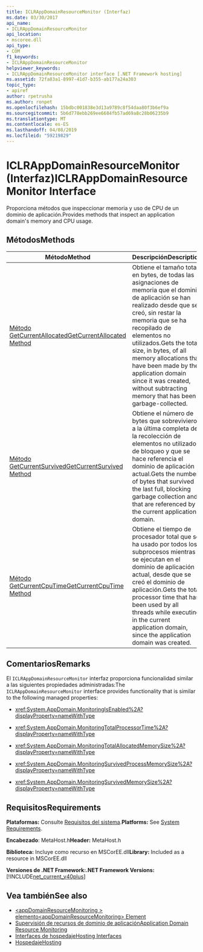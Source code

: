 ```yaml
---
title: ICLRAppDomainResourceMonitor (Interfaz)
ms.date: 03/30/2017
api_name:
- ICLRAppDomainResourceMonitor
api_location:
- mscoree.dll
api_type:
- COM
f1_keywords:
- ICLRAppDomainResourceMonitor
helpviewer_keywords:
- ICLRAppDomainResourceMonitor interface [.NET Framework hosting]
ms.assetid: 72fa83a1-8997-41d7-b355-ab177a24a303
topic_type:
- apiref
author: rpetrusha
ms.author: ronpet
ms.openlocfilehash: 15bdbc001838e3d13a9789c8f54daa80f3b6ef9a
ms.sourcegitcommit: 5b6d778ebb269ee6684fb57ad69a8c28b06235b9
ms.translationtype: MT
ms.contentlocale: es-ES
ms.lasthandoff: 04/08/2019
ms.locfileid: "59219829"
---
```

# <a name="iclrappdomainresourcemonitor-interface"></a><span data-ttu-id="112d6-102">ICLRAppDomainResourceMonitor (Interfaz)</span><span class="sxs-lookup"><span data-stu-id="112d6-102">ICLRAppDomainResourceMonitor Interface</span></span>
<span data-ttu-id="112d6-103">Proporciona métodos que inspeccionar memoria y uso de CPU de un dominio de aplicación.</span><span class="sxs-lookup"><span data-stu-id="112d6-103">Provides methods that inspect an application domain's memory and CPU usage.</span></span>  
  
## <a name="methods"></a><span data-ttu-id="112d6-104">Métodos</span><span class="sxs-lookup"><span data-stu-id="112d6-104">Methods</span></span>  
  
|<span data-ttu-id="112d6-105">Método</span><span class="sxs-lookup"><span data-stu-id="112d6-105">Method</span></span>|<span data-ttu-id="112d6-106">Descripción</span><span class="sxs-lookup"><span data-stu-id="112d6-106">Description</span></span>|  
|------------|-----------------|  
|[<span data-ttu-id="112d6-107">Método GetCurrentAllocated</span><span class="sxs-lookup"><span data-stu-id="112d6-107">GetCurrentAllocated Method</span></span>](../../../../docs/framework/unmanaged-api/hosting/iclrappdomainresourcemonitor-getcurrentallocated-method.md)|<span data-ttu-id="112d6-108">Obtiene el tamaño total, en bytes, de todas las asignaciones de memoria que el dominio de aplicación se han realizado desde que se creó, sin restar la memoria que se ha recopilado de elementos no utilizados.</span><span class="sxs-lookup"><span data-stu-id="112d6-108">Gets the total size, in bytes, of all memory allocations that have been made by the application domain since it was created, without subtracting memory that has been garbage-collected.</span></span>|  
|[<span data-ttu-id="112d6-109">Método GetCurrentSurvived</span><span class="sxs-lookup"><span data-stu-id="112d6-109">GetCurrentSurvived Method</span></span>](../../../../docs/framework/unmanaged-api/hosting/iclrappdomainresourcemonitor-getcurrentsurvived-method.md)|<span data-ttu-id="112d6-110">Obtiene el número de bytes que sobrevivieron a la última completa de la recolección de elementos no utilizados de bloqueo y que se hace referencia el dominio de aplicación actual.</span><span class="sxs-lookup"><span data-stu-id="112d6-110">Gets the number of bytes that survived the last full, blocking garbage collection and that are referenced by the current application domain.</span></span>|  
|[<span data-ttu-id="112d6-111">Método GetCurrentCpuTime</span><span class="sxs-lookup"><span data-stu-id="112d6-111">GetCurrentCpuTime Method</span></span>](../../../../docs/framework/unmanaged-api/hosting/iclrappdomainresourcemonitor-getcurrentcputime-method.md)|<span data-ttu-id="112d6-112">Obtiene el tiempo de procesador total que se ha usado por todos los subprocesos mientras se ejecutan en el dominio de aplicación actual, desde que se creó el dominio de aplicación.</span><span class="sxs-lookup"><span data-stu-id="112d6-112">Gets the total processor time that has been used by all threads while executing in the current application domain, since the application domain was created.</span></span>|  
  
## <a name="remarks"></a><span data-ttu-id="112d6-113">Comentarios</span><span class="sxs-lookup"><span data-stu-id="112d6-113">Remarks</span></span>  
 <span data-ttu-id="112d6-114">El `ICLRAppDomainResourceMonitor` interfaz proporciona funcionalidad similar a las siguientes propiedades administradas:</span><span class="sxs-lookup"><span data-stu-id="112d6-114">The `ICLRAppDomainResourceMonitor` interface provides functionality that is similar to the following managed properties:</span></span>  
  
-   <xref:System.AppDomain.MonitoringIsEnabled%2A?displayProperty=nameWithType>  
  
-   <xref:System.AppDomain.MonitoringTotalProcessorTime%2A?displayProperty=nameWithType>  
  
-   <xref:System.AppDomain.MonitoringTotalAllocatedMemorySize%2A?displayProperty=nameWithType>  
  
-   <xref:System.AppDomain.MonitoringSurvivedProcessMemorySize%2A?displayProperty=nameWithType>  
  
-   <xref:System.AppDomain.MonitoringSurvivedMemorySize%2A?displayProperty=nameWithType>  
  
## <a name="requirements"></a><span data-ttu-id="112d6-115">Requisitos</span><span class="sxs-lookup"><span data-stu-id="112d6-115">Requirements</span></span>  
 <span data-ttu-id="112d6-116">**Plataformas:** Consulte [Requisitos del sistema](../../../../docs/framework/get-started/system-requirements.md).</span><span class="sxs-lookup"><span data-stu-id="112d6-116">**Platforms:** See [System Requirements](../../../../docs/framework/get-started/system-requirements.md).</span></span>  
  
 <span data-ttu-id="112d6-117">**Encabezado**: MetaHost.h</span><span class="sxs-lookup"><span data-stu-id="112d6-117">**Header:** MetaHost.h</span></span>  
  
 <span data-ttu-id="112d6-118">**Biblioteca:** Incluye como recurso en MSCorEE.dll</span><span class="sxs-lookup"><span data-stu-id="112d6-118">**Library:** Included as a resource in MSCorEE.dll</span></span>  
  
 **<span data-ttu-id="112d6-119">Versiones de .NET Framework:</span><span class="sxs-lookup"><span data-stu-id="112d6-119">.NET Framework Versions:</span></span>** [!INCLUDE[net_current_v40plus](../../../../includes/net-current-v40plus-md.md)]  
  
## <a name="see-also"></a><span data-ttu-id="112d6-120">Vea también</span><span class="sxs-lookup"><span data-stu-id="112d6-120">See also</span></span>

- [<span data-ttu-id="112d6-121">\<appDomainResourceMonitoring > elemento</span><span class="sxs-lookup"><span data-stu-id="112d6-121">\<appDomainResourceMonitoring> Element</span></span>](../../../../docs/framework/configure-apps/file-schema/runtime/appdomainresourcemonitoring-element.md)
- [<span data-ttu-id="112d6-122">Supervisión de recursos de dominio de aplicación</span><span class="sxs-lookup"><span data-stu-id="112d6-122">Application Domain Resource Monitoring</span></span>](../../../../docs/standard/garbage-collection/app-domain-resource-monitoring.md)
- [<span data-ttu-id="112d6-123">Interfaces de hospedaje</span><span class="sxs-lookup"><span data-stu-id="112d6-123">Hosting Interfaces</span></span>](../../../../docs/framework/unmanaged-api/hosting/hosting-interfaces.md)
- [<span data-ttu-id="112d6-124">Hospedaje</span><span class="sxs-lookup"><span data-stu-id="112d6-124">Hosting</span></span>](../../../../docs/framework/unmanaged-api/hosting/index.md)

